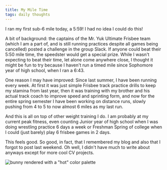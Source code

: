 ```yaml
---
title: My Mile Time
tags: daily thoughts
---
```


I ran my first sub-6 mile today, a 5:59! I had no idea I could do this!

A bit of background: the captains of the Mr. Yuk Ultimate Frisbee team (which I
am a part of, and is still running practices despite all games being cancelled)
posted a challenge in the group Slack. If anyone could beat their 5:50 mile
time, the speedster would get a special prize. While I wasn't expecting to beat
their time, let alone come anywhere close, I thought it might be fun to try
because I haven't run a timed mile since Sophomore year of high school, when I
ran a 6:43.

One reason I may have improved: Since last summer, I have been running every
week. At first it was just simple Frisbee track practice drills to keep my
stamina from last year, then it was training with my brother and his actual
track coach to improve speed and sprinting form, and now for the entire spring
semester I have been working on distance runs, slowly pushing from 4 to 5 to
now almost 6 miles as my last run.

And this is all on top of other weight training I do. I am probably at my
current peak fitness, even counting Junior year of high school when I was doing
wrestling practice 6 days a week or Freshman Spring of college when I could
(just barely) play 6 frisbee games in 2 days.

This feels good. So good, in fact, that I remembered my blog and also that I
forgot to post last weekend. Oh well, I didn't have much to write about
anyways except for more cool CV projects.

![bunny rendered with a "hot" color palette](https://static.duvallj.pw/hot-bunny.png "hot bunni")
